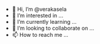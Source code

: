 - 👋 Hi, I’m @verakasela
- 👀 I’m interested in ...
- 🌱 I’m currently learning ...
- 💞️ I’m looking to collaborate on ...
- 📫 How to reach me ...

<!---
verakasela/verakasela is a ✨ special ✨ repository because its `README.md` (this file) appears on your GitHub profile.
You can click the Preview link to take a look at your changes.
--->
